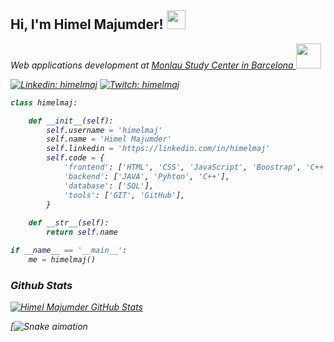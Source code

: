 <h2> Hi, I'm Himel Majumder!
<img src="https://media.giphy.com/media/Cmr1OMJ2FN0B2/giphy.gif" width="30">
</h2>

<p><em>Web applications development at <a href="https://www.monlau.com/"> Monlau Study Center in Barcelona </a><img src="https://media.giphy.com/media/fhAwk4DnqNgw8/giphy.gif" width="40">

[![Linkedin: himelmaj](https://img.shields.io/badge/-himelmaj-blue?style=flat-square&logo=Linkedin&logoColor=white&link=https://www.linkedin.com/in/himelmaj/)](https://www.linkedin.com/in/himelmaj/)
[![Twitch: himelmaj](https://img.shields.io/badge/-himelmaj-purple?style=flat-square&logo=Twitch&logoColor=white&link=https://www.twitch.tv/roy2hz/)](https://www.linkedin.com/in/himelmaj/)




```python
class himelmaj:

    def __init__(self):
        self.username = 'himelmaj'
        self.name = 'Himel Majumder'
        self.linkedin = 'https://linkedin.com/in/himelmaj'
        self.code = {
            'frontend': ['HTML', 'CSS', 'JavaScript', 'Boostrap', 'C++'],
            'backend': ['JAVA', 'Pyhton', 'C++'],
            'database': ['SQL'],
            'tools': ['GIT', 'GitHub'],
        }
        
    def __str__(self):
        return self.name

if __name__ == '__main__':
    me = himelmaj()


```
    
### Github Stats

[![Himel Majumder GitHub Stats](https://github-readme-stats.vercel.app/api?username=himelmaj&show_icons=true&count_private=true)](https://github.com/himelmaj)
    
  
[![Snake aimation](https://github.com/himelmaj/himelmaj2/blob/output/github-contribution-grid-snake.svg)
<!--


